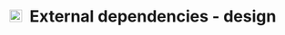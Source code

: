 # <img src="https://prince.lcsb.uni.lu/img/icon_design.png" height="22px">&nbsp;&nbsp;External dependencies - design
